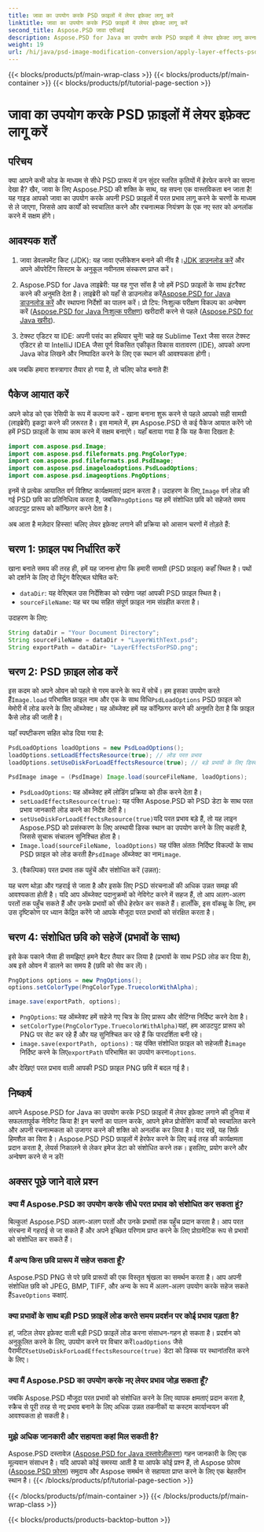 ```yaml
---
title: जावा का उपयोग करके PSD फ़ाइलों में लेयर इफ़ेक्ट लागू करें
linktitle: जावा का उपयोग करके PSD फ़ाइलों में लेयर इफ़ेक्ट लागू करें
second_title: Aspose.PSD जावा एपीआई
description: Aspose.PSD for Java का उपयोग करके PSD फ़ाइलों में लेयर इफ़ेक्ट लागू करना सीखें। यह ट्यूटोरियल PSDs को लोड करना, लेयर्स तक पहुँचना और संशोधित छवि को सहेजना शामिल करता है।
weight: 19
url: /hi/java/psd-image-modification-conversion/apply-layer-effects-psd-files/
---
```


{{< blocks/products/pf/main-wrap-class >}}
{{< blocks/products/pf/main-container >}}
{{< blocks/products/pf/tutorial-page-section >}}

# जावा का उपयोग करके PSD फ़ाइलों में लेयर इफ़ेक्ट लागू करें

## परिचय

क्या आपने कभी कोड के माध्यम से सीधे PSD प्रारूप में उन सुंदर स्तरित कृतियों में हेरफेर करने का सपना देखा है? खैर, जावा के लिए Aspose.PSD की शक्ति के साथ, वह सपना एक वास्तविकता बन जाता है! यह गाइड आपको जावा का उपयोग करके अपनी PSD फ़ाइलों में परत प्रभाव लागू करने के चरणों के माध्यम से ले जाएगा, जिससे आप कार्यों को स्वचालित करने और रचनात्मक नियंत्रण के एक नए स्तर को अनलॉक करने में सक्षम होंगे। 

## आवश्यक शर्तें

1.  जावा डेवलपमेंट किट (JDK): यह जावा एप्लीकेशन बनाने की नींव है।[JDK डाउनलोड करें](https://www.oracle.com/java/technologies/javase/downloads/) और अपने ऑपरेटिंग सिस्टम के अनुकूल नवीनतम संस्करण प्राप्त करें।

2.  Aspose.PSD for Java लाइब्रेरी: यह वह गुप्त सॉस है जो हमें PSD फ़ाइलों के साथ इंटरैक्ट करने की अनुमति देता है। लाइब्रेरी को यहाँ से डाउनलोड करें[Aspose.PSD for Java डाउनलोड करें](https://releases.aspose.com/psd/java/) और स्थापना निर्देशों का पालन करें। प्रो टिप: निःशुल्क परीक्षण विकल्प का अन्वेषण करें ([Aspose.PSD for Java निःशुल्क परीक्षण](https://releases.aspose.com/)) खरीदारी करने से पहले ([Aspose.PSD for Java खरीद](https://purchase.aspose.com/buy)).

3. टेक्स्ट एडिटर या IDE: अपनी पसंद का हथियार चुनें! चाहे वह Sublime Text जैसा सरल टेक्स्ट एडिटर हो या IntelliJ IDEA जैसा पूर्ण विकसित एकीकृत विकास वातावरण (IDE), आपको अपना Java कोड लिखने और निष्पादित करने के लिए एक स्थान की आवश्यकता होगी।

अब जबकि हमारा शस्त्रागार तैयार हो गया है, तो चलिए कोड बनाते हैं!

## पैकेज आयात करें

अपने कोड को एक रेसिपी के रूप में कल्पना करें - खाना बनाना शुरू करने से पहले आपको सही सामग्री (लाइब्रेरी) इकट्ठा करने की ज़रूरत है। इस मामले में, हम Aspose.PSD से कई पैकेज आयात करेंगे जो हमें PSD फ़ाइलों के साथ काम करने में सक्षम बनाएंगे। यहाँ बताया गया है कि यह कैसा दिखता है:

```java
import com.aspose.psd.Image;
import com.aspose.psd.fileformats.png.PngColorType;
import com.aspose.psd.fileformats.psd.PsdImage;
import com.aspose.psd.imageloadoptions.PsdLoadOptions;
import com.aspose.psd.imageoptions.PngOptions;
```

 इनमें से प्रत्येक आयातित वर्ग विशिष्ट कार्यक्षमताएं प्रदान करता है। उदाहरण के लिए,`Image` वर्ग लोड की गई PSD छवि का प्रतिनिधित्व करता है, जबकि`PngOptions` यह हमें संशोधित छवि को सहेजते समय आउटपुट प्रारूप को कॉन्फ़िगर करने देता है।

अब आता है मज़ेदार हिस्सा! चलिए लेयर इफ़ेक्ट लगाने की प्रक्रिया को आसान चरणों में तोड़ते हैं:

## चरण 1: फ़ाइल पथ निर्धारित करें

खाना बनाते समय की तरह ही, हमें यह जानना होगा कि हमारी सामग्री (PSD फ़ाइल) कहाँ स्थित है। पथों को दर्शाने के लिए दो स्ट्रिंग वैरिएबल घोषित करें:

- `dataDir`: यह वेरिएबल उस निर्देशिका को रखेगा जहां आपकी PSD फ़ाइल स्थित है। 
- `sourceFileName`: यह चर पथ सहित संपूर्ण फ़ाइल नाम संग्रहीत करता है।

उदाहरण के लिए:

```java
String dataDir = "Your Document Directory";
String sourceFileName = dataDir + "LayerWithText.psd";
String exportPath = dataDir+ "LayerEffectsForPSD.png";
```

## चरण 2: PSD फ़ाइल लोड करें

 इस कदम को अपने ओवन को पहले से गरम करने के रूप में सोचें। हम इसका उपयोग करते हैं`Image.load` परिभाषित फ़ाइल नाम और एक के साथ विधि`PsdLoadOptions` PSD फ़ाइल को मेमोरी में लोड करने के लिए ऑब्जेक्ट। यह ऑब्जेक्ट हमें यह कॉन्फ़िगर करने की अनुमति देता है कि फ़ाइल कैसे लोड की जाती है।

यहाँ स्पष्टीकरण सहित कोड दिया गया है:

```java
PsdLoadOptions loadOptions = new PsdLoadOptions();
loadOptions.setLoadEffectsResource(true); // लोड परत प्रभाव
loadOptions.setUseDiskForLoadEffectsResource(true); // बड़े प्रभावों के लिए डिस्क स्थान का उपयोग करें

PsdImage image = (PsdImage) Image.load(sourceFileName, loadOptions);
```

- `PsdLoadOptions`: यह ऑब्जेक्ट हमें लोडिंग प्रक्रिया को ठीक करने देता है।
- `setLoadEffectsResource(true)`: यह पंक्ति Aspose.PSD को PSD डेटा के साथ परत प्रभाव जानकारी लोड करने का निर्देश देती है। 
- `setUseDiskForLoadEffectsResource(true)`यदि परत प्रभाव बड़े हैं, तो यह लाइन Aspose.PSD को प्रसंस्करण के लिए अस्थायी डिस्क स्थान का उपयोग करने के लिए कहती है, जिससे सुचारू संचालन सुनिश्चित होता है।
- `Image.load(sourceFileName, loadOptions)` यह पंक्ति अंततः निर्दिष्ट विकल्पों के साथ PSD फ़ाइल को लोड करती है`PsdImage` ऑब्जेक्ट का नाम`image`.

3. (वैकल्पिक) परत प्रभाव तक पहुंचें और संशोधित करें (उन्नत):

यह चरण थोड़ा और गहराई से जाता है और इसके लिए PSD संरचनाओं की अधिक उन्नत समझ की आवश्यकता होती है। यदि आप ऑब्जेक्ट पदानुक्रमों को नेविगेट करने में सहज हैं, तो आप अलग-अलग परतों तक पहुँच सकते हैं और उनके प्रभावों को सीधे हेरफेर कर सकते हैं। हालाँकि, इस वॉकथ्रू के लिए, हम उस दृष्टिकोण पर ध्यान केंद्रित करेंगे जो आपके मौजूदा परत प्रभावों को संरक्षित करता है।
## चरण 4: संशोधित छवि को सहेजें (प्रभावों के साथ)

इसे केक पकाने जैसा ही समझिए! हमने बैटर तैयार कर लिया है (प्रभावों के साथ PSD लोड कर दिया है), अब इसे ओवन में डालने का समय है (छवि को सेव कर लें)। 

```java
PngOptions options = new PngOptions();
options.setColorType(PngColorType.TruecolorWithAlpha);

image.save(exportPath, options);
```

- `PngOptions`: यह ऑब्जेक्ट हमें सहेजे गए चित्र के लिए प्रारूप और सेटिंग्स निर्दिष्ट करने देता है।
- `setColorType(PngColorType.TruecolorWithAlpha)`यहां, हम आउटपुट प्रारूप को PNG पर सेट कर रहे हैं और यह सुनिश्चित कर रहे हैं कि पारदर्शिता बनी रहे।
- `image.save(exportPath, options)` : यह पंक्ति संशोधित फ़ाइल को सहेजती है`image` निर्दिष्ट करने के लिए`exportPath` परिभाषित का उपयोग करना`options`.

और देखिए! परत प्रभाव वाली आपकी PSD फ़ाइल PNG छवि में बदल गई है।

## निष्कर्ष

आपने Aspose.PSD for Java का उपयोग करके PSD फ़ाइलों में लेयर इफ़ेक्ट लगाने की दुनिया में सफलतापूर्वक नेविगेट किया है! इन चरणों का पालन करके, आपने इमेज प्रोसेसिंग कार्यों को स्वचालित करने और अपनी रचनात्मकता को उजागर करने की शक्ति को अनलॉक कर लिया है। याद रखें, यह सिर्फ़ हिमशैल का सिरा है। Aspose.PSD PSD फ़ाइलों में हेरफेर करने के लिए कई तरह की कार्यक्षमता प्रदान करता है, लेयर्स निकालने से लेकर इमेज डेटा को संशोधित करने तक। इसलिए, प्रयोग करने और अन्वेषण करने से न डरें!

## अक्सर पूछे जाने वाले प्रश्न

### क्या मैं Aspose.PSD का उपयोग करके सीधे परत प्रभाव को संशोधित कर सकता हूं?
बिल्कुल! Aspose.PSD अलग-अलग परतों और उनके प्रभावों तक पहुँच प्रदान करता है। आप परत संरचना में गहराई से जा सकते हैं और अपने इच्छित परिणाम प्राप्त करने के लिए प्रोग्रामेटिक रूप से प्रभावों को संशोधित कर सकते हैं। 

### मैं अन्य किस छवि प्रारूप में सहेज सकता हूँ?
 Aspose.PSD PNG से परे छवि प्रारूपों की एक विस्तृत श्रृंखला का समर्थन करता है। आप अपनी संशोधित छवि को JPEG, BMP, TIFF, और अन्य के रूप में अलग-अलग उपयोग करके सहेज सकते हैं`SaveOptions` कक्षाएं.

### क्या प्रभावों के साथ बड़ी PSD फ़ाइलें लोड करते समय प्रदर्शन पर कोई प्रभाव पड़ता है?
 हां, जटिल लेयर इफ़ेक्ट वाली बड़ी PSD फ़ाइलें लोड करना संसाधन-गहन हो सकता है। प्रदर्शन को अनुकूलित करने के लिए, उपयोग करने पर विचार करें`loadOptions` जैसे पैरामीटर`setUseDiskForLoadEffectsResource(true)` डेटा को डिस्क पर स्थानांतरित करने के लिए।

### क्या मैं Aspose.PSD का उपयोग करके नए लेयर प्रभाव जोड़ सकता हूँ?
जबकि Aspose.PSD मौजूदा परत प्रभावों को संशोधित करने के लिए व्यापक क्षमताएं प्रदान करता है, स्क्रैच से पूरी तरह से नए प्रभाव बनाने के लिए अधिक उन्नत तकनीकों या कस्टम कार्यान्वयन की आवश्यकता हो सकती है।

### मुझे अधिक जानकारी और सहायता कहां मिल सकती है?
Aspose.PSD दस्तावेज़ ([Aspose.PSD for Java दस्तावेज़ीकरण](https://reference.aspose.com/psd/java/)) गहन जानकारी के लिए एक मूल्यवान संसाधन है। यदि आपको कोई समस्या आती है या आपके कोई प्रश्न हैं, तो Aspose फ़ोरम ([Aspose.PSD फ़ोरम](https://forum.aspose.com/c/psd/34)) समुदाय और Aspose समर्थन से सहायता प्राप्त करने के लिए एक बेहतरीन स्थान है।
{{< /blocks/products/pf/tutorial-page-section >}}

{{< /blocks/products/pf/main-container >}}
{{< /blocks/products/pf/main-wrap-class >}}

{{< blocks/products/products-backtop-button >}}
